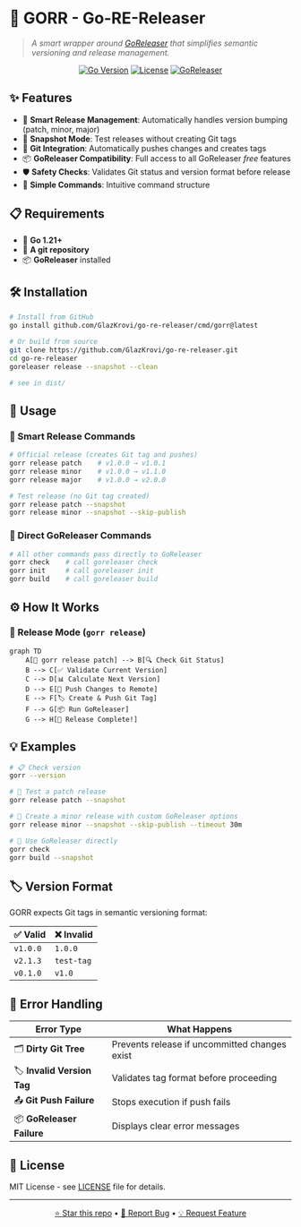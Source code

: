 # 🚀 GORR - Go-RE-Releaser

> _A smart wrapper around [GoReleaser](https://goreleaser.com/) that simplifies semantic versioning and release management._

<div align="center">

[![Go Version](https://img.shields.io/badge/Go-1.21+-00ADD8?style=flat-square&logo=go)](https://golang.org/)
[![License](https://img.shields.io/badge/License-MIT-green?style=flat-square)](LICENSE)
[![GoReleaser](https://img.shields.io/badge/GoReleaser-Compatible-blue?style=flat-square&logo=go)](https://goreleaser.com/)

</div>

## ✨ Features

- 🚀 **Smart Release Management**: Automatically handles version bumping (patch, minor, major)
- 🧪 **Snapshot Mode**: Test releases without creating Git tags
- 🔄 **Git Integration**: Automatically pushes changes and creates tags
- 📦 **GoReleaser Compatibility**: Full access to all GoReleaser _free_ features
- 🛡️ **Safety Checks**: Validates Git status and version format before release
- 🎯 **Simple Commands**: Intuitive command structure

## 📋 Requirements

- 🐹 **Go 1.21+**
- 📁 **A git repository**
- 📦 **GoReleaser** installed

## 🛠️ Installation

```bash
# Install from GitHub
go install github.com/GlazKrovi/go-re-releaser/cmd/gorr@latest
```

```bash
# Or build from source
git clone https://github.com/GlazKrovi/go-re-releaser.git
cd go-re-releaser
goreleaser release --snapshot --clean

# see in dist/
```

## 🎯 Usage

### 🚀 Smart Release Commands

```bash
# Official release (creates Git tag and pushes)
gorr release patch    # v1.0.0 → v1.0.1
gorr release minor    # v1.0.0 → v1.1.0
gorr release major    # v1.0.0 → v2.0.0

# Test release (no Git tag created)
gorr release patch --snapshot
gorr release minor --snapshot --skip-publish
```

### 🔧 Direct GoReleaser Commands

```bash
# All other commands pass directly to GoReleaser
gorr check    # call goreleaser check
gorr init     # call goreleaser init
gorr build    # call goreleaser build
```

## ⚙️ How It Works

### 🚀 Release Mode (`gorr release`)

```mermaid
graph TD
    A[🚀 gorr release patch] --> B[🔍 Check Git Status]
    B --> C[✅ Validate Current Version]
    C --> D[📊 Calculate Next Version]
    D --> E[🔄 Push Changes to Remote]
    E --> F[🏷️ Create & Push Git Tag]
    F --> G[📦 Run GoReleaser]
    G --> H[🎉 Release Complete!]
```

## 💡 Examples

```bash
# 📋 Check version
gorr --version

# 🧪 Test a patch release
gorr release patch --snapshot

# 🚀 Create a minor release with custom GoReleaser options
gorr release minor --snapshot --skip-publish --timeout 30m

# 🔧 Use GoReleaser directly
gorr check
gorr build --snapshot
```

## 🏷️ Version Format

GORR expects Git tags in semantic versioning format:

| ✅ Valid | ❌ Invalid |
| -------- | ---------- |
| `v1.0.0` | `1.0.0`    |
| `v2.1.3` | `test-tag` |
| `v0.1.0` | `v1.0`     |

## 🚨 Error Handling

| Error Type                 | What Happens                                  |
| -------------------------- | --------------------------------------------- |
| 🗂️ **Dirty Git Tree**      | Prevents release if uncommitted changes exist |
| 🏷️ **Invalid Version Tag** | Validates tag format before proceeding        |
| 📤 **Git Push Failure**    | Stops execution if push fails                 |
| 📦 **GoReleaser Failure**  | Displays clear error messages                 |

## 📄 License

MIT License - see [LICENSE](LICENSE) file for details.

---

<div align="center">

[⭐ Star this repo](https://github.com/your-username/go-re-releaser) • [🐛 Report Bug](https://github.com/your-username/go-re-releaser/issues) • [💡 Request Feature](https://github.com/your-username/go-re-releaser/issues)

</div>
